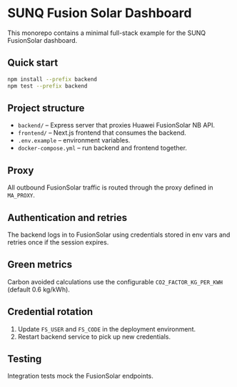 # SUNQ Fusion Solar Dashboard

This monorepo contains a minimal full-stack example for the SUNQ FusionSolar dashboard.

## Quick start

```bash
npm install --prefix backend
npm test --prefix backend
```

## Project structure

- `backend/` – Express server that proxies Huawei FusionSolar NB API.
- `frontend/` – Next.js frontend that consumes the backend.
- `.env.example` – environment variables.
- `docker-compose.yml` – run backend and frontend together.

## Proxy

All outbound FusionSolar traffic is routed through the proxy defined in `MA_PROXY`.

## Authentication and retries

The backend logs in to FusionSolar using credentials stored in env vars and retries once if the session expires.

## Green metrics

Carbon avoided calculations use the configurable `CO2_FACTOR_KG_PER_KWH` (default 0.6 kg/kWh).

## Credential rotation

1. Update `FS_USER` and `FS_CODE` in the deployment environment.
2. Restart backend service to pick up new credentials.

## Testing

Integration tests mock the FusionSolar endpoints.
